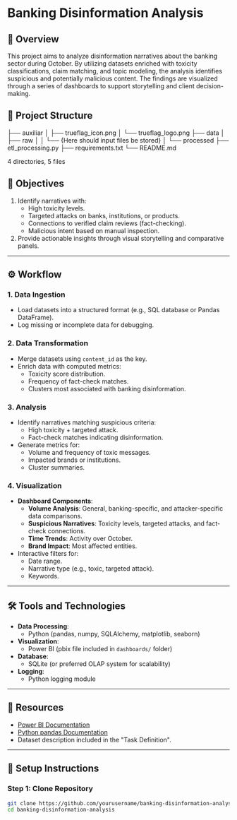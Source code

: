 # Banking Disinformation Analysis

## 📖 Overview
This project aims to analyze disinformation narratives about the banking sector during October. By utilizing datasets enriched with toxicity classifications, claim matching, and topic modeling, the analysis identifies suspicious and potentially malicious content. The findings are visualized through a series of dashboards to support storytelling and client decision-making.


## 📂 Project Structure
├── auxiliar
│   ├── trueflag_icon.png
│   └── trueflag_logo.png
├── data
│   ├── raw
│	│	└── {Here should input files be stored}
│   └── processed
├── etl_processing.py
├── requirements.txt
└── README.md

4 directories, 5 files


## 🎯 Objectives
1. Identify narratives with:
   - High toxicity levels.
   - Targeted attacks on banks, institutions, or products.
   - Connections to verified claim reviews (fact-checking).
   - Malicious intent based on manual inspection.
2. Provide actionable insights through visual storytelling and comparative panels.

---

## ⚙️ Workflow

### 1. Data Ingestion
- Load datasets into a structured format (e.g., SQL database or Pandas DataFrame).
- Log missing or incomplete data for debugging.

### 2. Data Transformation
- Merge datasets using `content_id` as the key.
- Enrich data with computed metrics:
  - Toxicity score distribution.
  - Frequency of fact-check matches.
  - Clusters most associated with banking disinformation.

### 3. Analysis
- Identify narratives matching suspicious criteria:
  - High toxicity + targeted attack.
  - Fact-check matches indicating disinformation.
- Generate metrics for:
  - Volume and frequency of toxic messages.
  - Impacted brands or institutions.
  - Cluster summaries.

### 4. Visualization
- **Dashboard Components**:
  - **Volume Analysis**: General, banking-specific, and attacker-specific data comparisons.
  - **Suspicious Narratives**: Toxicity levels, targeted attacks, and fact-check connections.
  - **Time Trends**: Activity over October.
  - **Brand Impact**: Most affected entities.
- Interactive filters for:
  - Date range.
  - Narrative type (e.g., toxic, targeted attack).
  - Keywords.

---

## 🛠 Tools and Technologies
- **Data Processing**:
  - Python (pandas, numpy, SQLAlchemy, matplotlib, seaborn)
- **Visualization**:
  - Power BI (pbix file included in `dashboards/` folder)
- **Database**:
  - SQLite (or preferred OLAP system for scalability)
- **Logging**:
  - Python logging module

---

## 🔗 Resources
- [Power BI Documentation](https://learn.microsoft.com/en-us/power-bi/)
- [Python pandas Documentation](https://pandas.pydata.org/docs/)
- Dataset description included in the "Task Definition".

---

## 🚀 Setup Instructions

### Step 1: Clone Repository
```bash
git clone https://github.com/yourusername/banking-disinformation-analysis.git
cd banking-disinformation-analysis
